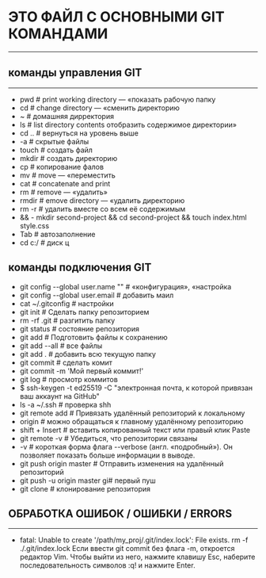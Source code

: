 # ЭТО ФАЙЛ С ОСНОВНЫМИ GIT КОМАНДАМИ

--------

## команды управления GIT
------

+ pwd # print working directory — «показать рабочую папку
+ cd # change directory — «сменить директорию
+ ~ # домашняя дирректория
+ ls # list directory contents отобразить содержимое директории»
+ cd .. # вернуться на уровень выше
+ -a # скрытые файлы
+ touch # создать файл
+ mkdir # создать директорию
+ cp # копирование фалов
+ mv # move — «переместить
+ cat # concatenate and print
+ rm # remove — «удалить»
+ rmdir # emove directory — «удалить директорию
+ rm -r # удалить вместе со всем её содержимым
+ && - mkdir second-project && cd second-project && touch index.html style.css
+ Tab # автозаполнение 
+ cd c:/ # диск ц

## команды подключения GIT ##
+ git config --global user.name "" # «конфигурация», «настройка
+ git config --global user.email # добавить маил
+ cat ~/.gitconfig  # настройки
+ git init # Сделать папку репозиторием
+ rm -rf .git # разгитить папку
+ git status # состояние репозитория
+ git add # Подготовить файлы к сохранению
+ git add --all # все файлы
+ git add . # добавить всю текущую папку
+ git commit # сделать комит
+ git commit -m 'Мой первый коммит!' 
+ git log # просмотр коммитов
+ $ ssh-keygen -t ed25519 -C "электронная почта, к которой привязан ваш аккаунт на GitHub"
+ ls -a ~/.ssh # проверка shh
+ git remote add # Привязать удалённый репозиторий к локальному
+ origin # можно обращаться к главному удалённому репозиторию
+ shift + Insert # вставить копированный текст или правый клик Paste
+ git remote -v # Убедиться, что репозитории связаны
+ -v # короткая форма флага --verbose (англ. «подробный»). Он позволяет показать больше информации в выводе.
+ git push origin master # Отправить изменения на удалённый репозиторий
+ git push -u origin master gi# первый пуш
+ git clone # клонирование репозитория

## ОБРАБОТКА ОШИБОК / ОШИБКИ / ERRORS ##
---------
+ fatal: Unable to create '/path/my_proj/.git/index.lock': File exists.
 rm -f ./.git/index.lock
Если ввести git commit без флага -m, откроется редактор Vim. Чтобы выйти из него, нажмите клавишу Esc, наберите последовательность символов :q! и нажмите Enter.



